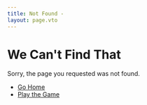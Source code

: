 ```yaml
---
title: Not Found -
layout: page.vto
---
```


# We Can't Find That

Sorry, the page you requested was not found.

- [Go Home](/)
- [Play the Game](/play)

